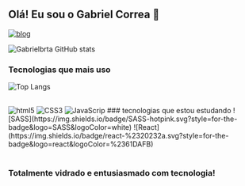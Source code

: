 ## Olá! Eu sou o Gabriel Correa 🤙

[![blog](https://img.shields.io/badge/LinkedIn-0077B5?style=for-the-badge&logo=linkedin&logoColor=white)](https://www.linkedin.com/in/gabrielbrta/)

![Gabrielbrta GitHub stats](https://github-readme-stats.vercel.app/api?username=gabrielbrta&show_icons=true&theme=radical)


### Tecnologias que mais uso
![Top Langs](https://github-readme-stats.vercel.app/api/top-langs/?username=gabrielbrta)<br>
<div style="display: inline_block"><br>
<img style= align="center" alt="html5" src="https://img.shields.io/badge/HTML5-E34F26?style=for-the-badge&logo=html5&logoColor=white"/>
<img style= align="center" alt="CSS3" src="https://img.shields.io/badge/CSS3-1572B6?style=for-the-badge&logo=css3&logoColor=white"/>
<img style= align="center" alt="JavaScrip" src="https://img.shields.io/badge/JavaScript-F7DF1E?style=for-the-badge&logo=javascript&logoColor=black"/>
  ### tecnologias que estou estudando
![SASS](https://img.shields.io/badge/SASS-hotpink.svg?style=for-the-badge&logo=SASS&logoColor=white)
![React](https://img.shields.io/badge/react-%2320232a.svg?style=for-the-badge&logo=react&logoColor=%2361DAFB)
</div><br>



### Totalmente vidrado e entusiasmado com tecnologia!
